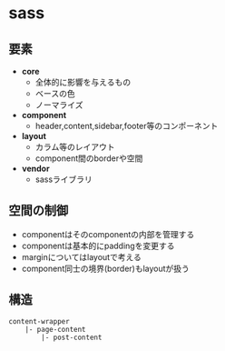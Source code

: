 # sass

## 要素

* **core**
    * 全体的に影響を与えるもの
    * ベースの色
    * ノーマライズ
* **component**
    * header,content,sidebar,footer等のコンポーネント
* **layout**
    * カラム等のレイアウト
    * component間のborderや空間
* **vendor**
    * sassライブラリ
    
## 空間の制御

* componentはそのcomponentの内部を管理する
* componentは基本的にpaddingを変更する
* marginについてはlayoutで考える
* component同士の境界(border)もlayoutが扱う

## 構造

```
content-wrapper 
    |- page-content
        |- post-content
       
```